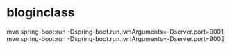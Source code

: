 # bloginclass
mvn spring-boot:run -Dspring-boot.run.jvmArguments=-Dserver.port=9001
mvn spring-boot:run -Dspring-boot.run.jvmArguments=-Dserver.port=9002
